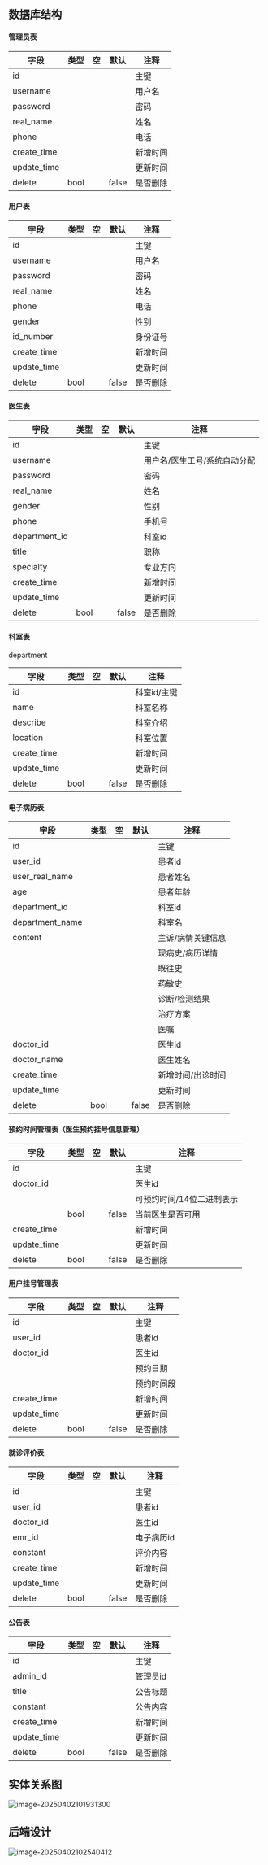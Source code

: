 ## 数据库结构
#### 管理员表

| 字段        | 类型 | 空   | 默认  | 注释     |
| ----------- | ---- | ---- | ----- | -------- |
| id          |      |      |       | 主键     |
| username    |      |      |       | 用户名   |
| password    |      |      |       | 密码     |
| real_name   |      |      |       | 姓名     |
| phone       |      |      |       | 电话     |
| create_time |      |      |       | 新增时间 |
| update_time |      |      |       | 更新时间 |
| delete      | bool |      | false | 是否删除 |

#### 用户表

| 字段     | 类型 | 空   | 默认 | 注释 |
| -------- | ---- | ---- | ---- | ---- |
| id          |      |      |      | 主键     |
| username    |      |      |      | 用户名   |
| password    |      |      |      | 密码     |
| real_name   |      |      |      | 姓名     |
| phone       |      |      |      | 电话     |
|gender||||性别|
|id_number||||身份证号|
| create_time |      |      |      | 新增时间 |
| update_time |      |      |      | 更新时间 |
| delete      | bool |      | false | 是否删除 |

#### 医生表

| 字段 | 类型 | 空   | 默认 | 注释 |
| ---- | ---- | ---- | ---- | ---- |
| id          |      |      |      | 主键     |
| username    |      |      |      | 用户名/医生工号/系统自动分配 |
| password    |      |      |      | 密码     |
| real_name | | | | 姓名 |
| gender | | | | 性别 |
| phone | | | | 手机号 |
| department_id | | | | 科室id |
| title | | | | 职称 |
| specialty | | | | 专业方向 |
| create_time |      |      |      | 新增时间 |
| update_time |      |      |      | 更新时间 |
| delete      | bool |      | false | 是否删除 |

#### 科室表

department

| 字段     | 类型 | 空   | 默认 | 注释     |
| -------- | ---- | ---- | ---- | -------- |
| id       |      |      |      | 科室id/主键 |
| name     |      |      |      | 科室名称 |
| describe |      |      |      | 科室介绍 |
| location |      |      |      | 科室位置 |
| create_time |      |      |      | 新增时间 |
| update_time |      |      |      | 更新时间 |
| delete      | bool |      | false | 是否删除 |

#### 电子病历表

| 字段           | 类型 | 空   | 默认 | 注释     |
| -------------- | ---- | ---- | ---- | -------- |
| id             |      |      |      | 主键     |
| user_id        |      |      |      | 患者id   |
| user_real_name |      |      |      | 患者姓名 |
| age | | | | 患者年龄 |
| department_id  |      |      |      | 科室id   |
| department_name | | | | 科室名 |
| content |      |      |      | 主诉/病情关键信息 |
|                |      |      |      | 现病史/病历详情 |
|                |      |      |      | 既往史 |
|                |      |      |      | 药敏史 |
|                |      |      |      | 诊断/检测结果 |
| | | | | 治疗方案 |
| | | | | 医嘱 |
| doctor_id | | | | 医生id |
| doctor_name | | | | 医生姓名 |
| create_time |      |      |      | 新增时间/出诊时间 |
| update_time |      |      |      | 更新时间 |
| delete      | bool |      | false | 是否删除 |

#### 预约时间管理表（医生预约挂号信息管理）

| 字段      | 类型 | 空   | 默认  | 注释                      |
| --------- | ---- | ---- | ----- | ------------------------- |
| id        |      |      |       | 主键                      |
| doctor_id |      |      |       | 医生id                    |
|           |      |      |       | 可预约时间/14位二进制表示 |
|           | bool |      | false | 当前医生是否可用          |
| create_time |      |      |      | 新增时间 |
| update_time |      |      |      | 更新时间 |
| delete      | bool |      | false | 是否删除 |

#### 用户挂号管理表

| 字段 | 类型 | 空   | 默认 | 注释 |
| ---- | ---- | ---- | ---- | ---- |
| id |      |      |      | 主键 |
| user_id | | | | 患者id |
| doctor_id | | | | 医生id |
|  | | | | 预约日期 |
| | | | | 预约时间段 |
| create_time |      |      |      | 新增时间 |
| update_time |      |      |      | 更新时间 |
| delete      | bool |      | false | 是否删除 |

#### 就诊评价表

| 字段 | 类型 | 空   | 默认 | 注释 |
| ---- | ---- | ---- | ---- | ---- |
| id |      |      |      | 主键 |
| user_id | | | | 患者id |
| doctor_id | | | | 医生id |
| emr_id | | | | 电子病历id |
| constant | | | | 评价内容 |
| create_time |      |      |      | 新增时间 |
| update_time |      |      |      | 更新时间 |
| delete      | bool |      | false | 是否删除 |

#### 公告表

| 字段 | 类型 | 空   | 默认 | 注释 |
| ---- | ---- | ---- | ---- | ---- |
| id |      |      |      | 主键 |
| admin_id | | | | 管理员id |
| title | | | | 公告标题 |
| constant | | | | 公告内容 |
| create_time |      |      |      | 新增时间 |
| update_time |      |      |      | 更新时间 |
| delete      | bool |      | false | 是否删除 |

## 实体关系图
![image-20250402101931300](https://qnimg.xblog1.top/typora/image-20250402101931300.png)
## 后端设计
![image-20250402102540412](https://qnimg.xblog1.top/typora/image-20250402102540412.png)